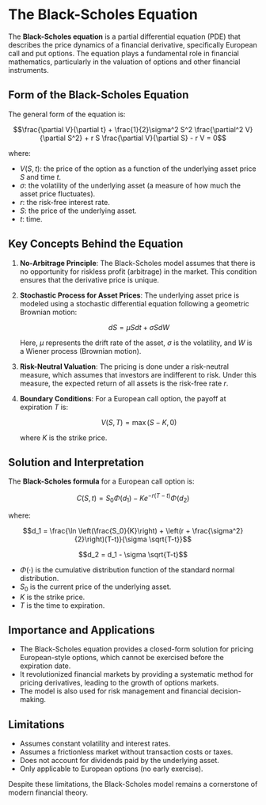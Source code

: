 # The Black-Scholes Equation

The **Black-Scholes equation** is a partial differential equation (PDE) that describes the price dynamics of a financial derivative, specifically European call and put options. The equation plays a fundamental role in financial mathematics, particularly in the valuation of options and other financial instruments.

## **Form of the Black-Scholes Equation**

The general form of the equation is:

```math
\frac{\partial V}{\partial t} + \frac{1}{2}\sigma^2 S^2 \frac{\partial^2 V}{\partial S^2} + r S \frac{\partial V}{\partial S} - r V = 0
```

where:
- $V(S,t)$: the price of the option as a function of the underlying asset price $S$ and time $t$.
- $\sigma$: the volatility of the underlying asset (a measure of how much the asset price fluctuates).
- $r$: the risk-free interest rate.
- $S$: the price of the underlying asset.
- $t$: time.

## **Key Concepts Behind the Equation**
1. **No-Arbitrage Principle**: The Black-Scholes model assumes that there is no opportunity for riskless profit (arbitrage) in the market. This condition ensures that the derivative price is unique.
   
2. **Stochastic Process for Asset Prices**: The underlying asset price is modeled using a stochastic differential equation following a geometric Brownian motion:
   ```math
   dS = \mu S dt + \sigma S dW
   ```
   Here, $\mu$ represents the drift rate of the asset, $\sigma$ is the volatility, and $W$ is a Wiener process (Brownian motion).

3. **Risk-Neutral Valuation**: The pricing is done under a risk-neutral measure, which assumes that investors are indifferent to risk. Under this measure, the expected return of all assets is the risk-free rate $r$.

4. **Boundary Conditions**: For a European call option, the payoff at expiration $T$ is:
   ```math
   V(S, T) = \max(S - K, 0)
   ```
   where $K$ is the strike price.

## **Solution and Interpretation**
The **Black-Scholes formula** for a European call option is:
```math
C(S, t) = S_0 \Phi(d_1) - K e^{-r(T-t)} \Phi(d_2)
```
where:
```math
d_1 = \frac{\ln \left(\frac{S_0}{K}\right) + \left(r + \frac{\sigma^2}{2}\right)(T-t)}{\sigma \sqrt{T-t}}
```
```math
d_2 = d_1 - \sigma \sqrt{T-t}
```

- $\Phi(\cdot)$ is the cumulative distribution function of the standard normal distribution.
- $S_0$ is the current price of the underlying asset.
- $K$ is the strike price.
- $T$ is the time to expiration.

## **Importance and Applications**
- The Black-Scholes equation provides a closed-form solution for pricing European-style options, which cannot be exercised before the expiration date.
- It revolutionized financial markets by providing a systematic method for pricing derivatives, leading to the growth of options markets.
- The model is also used for risk management and financial decision-making.

## **Limitations**
- Assumes constant volatility and interest rates.
- Assumes a frictionless market without transaction costs or taxes.
- Does not account for dividends paid by the underlying asset.
- Only applicable to European options (no early exercise).

Despite these limitations, the Black-Scholes model remains a cornerstone of modern financial theory.